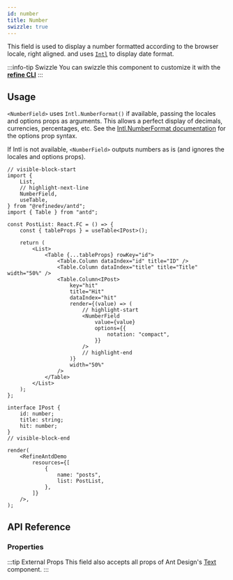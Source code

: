 ```yaml
---
id: number
title: Number
swizzle: true
---
```


This field is used to display a number formatted according to the browser locale, right aligned. and uses [`Intl`](https://developer.mozilla.org/en-US/docs/Web/JavaScript/Reference/Global_Objects/Intl) to display date format.

:::info-tip Swizzle
You can swizzle this component to customize it with the [**refine CLI**](/docs/packages/documentation/cli)
:::

## Usage

`<NumberField>` uses `Intl.NumberFormat()` if available, passing the locales and options props as arguments. This allows a perfect display of decimals, currencies, percentages, etc. See the [Intl.NumberFormat documentation](https://developer.mozilla.org/en-US/docs/Web/JavaScript/Reference/Global_Objects/Intl/NumberFormat/NumberFormat) for the options prop syntax.

If Intl is not available, `<NumberField>` outputs numbers as is (and ignores the locales and options props).

```tsx live
// visible-block-start
import {
    List,
    // highlight-next-line
    NumberField,
    useTable,
} from "@refinedev/antd";
import { Table } from "antd";

const PostList: React.FC = () => {
    const { tableProps } = useTable<IPost>();

    return (
        <List>
            <Table {...tableProps} rowKey="id">
                <Table.Column dataIndex="id" title="ID" />
                <Table.Column dataIndex="title" title="Title" width="50%" />
                <Table.Column<IPost>
                    key="hit"
                    title="Hit"
                    dataIndex="hit"
                    render={(value) => (
                        // highlight-start
                        <NumberField
                            value={value}
                            options={{
                                notation: "compact",
                            }}
                        />
                        // highlight-end
                    )}
                    width="50%"
                />
            </Table>
        </List>
    );
};

interface IPost {
    id: number;
    title: string;
    hit: number;
}
// visible-block-end

render(
    <RefineAntdDemo
        resources={[
            {
                name: "posts",
                list: PostList,
            },
        ]}
    />,
);
```

## API Reference

### Properties

<PropsTable module="@refinedev/antd/NumberField" value-description="Number value" />

:::tip External Props
This field also accepts all props of Ant Design's [Text](https://ant.design/components/typography/#Typography.Text) component.
:::
